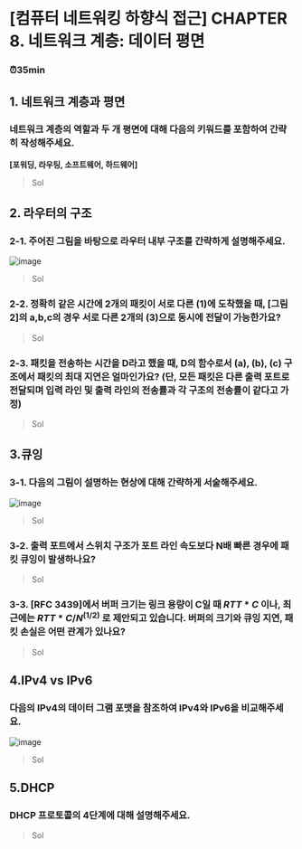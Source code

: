 # [컴퓨터 네트워킹 하향식 접근] CHAPTER 8. 네트워크 계층: 데이터 평면
### ⏰35min
## 1. 네트워크 계층과 평면
### 네트워크 계층의 역할과 두 개 평면에 대해 다음의 키워드를 포함하여 간략히 작성해주세요.
**[포워딩, 라우팅, 소프트웨어, 하드웨어]**
> Sol
>

## 2. 라우터의 구조
### 2-1. 주어진 그림을 바탕으로 라우터 내부 구조를 간략하게 설명해주세요.
![image](https://github.com/yeondori/SSAFY_CS_Study/assets/93027942/fa510b45-8849-48db-92ba-c78d4f9d8cdb)
> Sol


### 2-2. 정확히 같은 시간에 2개의 패킷이 서로 다른 (1)에 도착했을 때, [그림2]의 a,b,c의 경우 서로 다른 2개의 (3)으로 동시에 전달이 가능한가요?
> Sol

### 2-3. 패킷을 전송하는 시간을 D라고 했을 때, D의 함수로서 (a), (b), (c) 구조에서 패킷의 최대 지연은 얼마인가요? (단, 모든 패킷은 다른 출력 포트로 전달되며 입력 라인 및 출력 라인의 전송률과 각 구조의 전송률이 같다고 가정)
> Sol


## 3.큐잉
### 3-1. 다음의 그림이 설명하는 현상에 대해 간략하게 서술해주세요.
![image](https://github.com/yeondori/SSAFY_CS_Study/assets/93027942/1400862e-cdf8-4917-9c71-1b27f60625cb)
> Sol

### 3-2. 출력 포트에서 스위치 구조가 포트 라인 속도보다 N배 빠른 경우에 패킷 큐잉이 발생하나요?
> Sol
>

### 3-3. [RFC 3439]에서 버퍼 크기는 링크 용량이 C일 때 $RTT*C$ 이나, 최근에는 $RTT*C/N^(1/2)$ 로 제안되고 있습니다. 버퍼의 크기와 큐잉 지연, 패킷 손실은 어떤 관계가 있나요?
> Sol

## 4.IPv4 vs IPv6
### 다음의 IPv4의 데이터 그램 포맷을 참조하여 IPv4와 IPv6을 비교해주세요.
![image](https://github.com/yeondori/SSAFY_CS_Study/assets/93027942/6c0643c6-0143-4a0d-9586-629d5929dad8)

> Sol


## 5.DHCP
### DHCP 프로토콜의 4단계에 대해 설명해주세요.
> Sol
